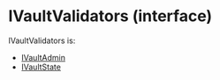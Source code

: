 # IVaultValidators (interface)

IVaultValidators is:

* [IVaultAdmin](IVaultAdmin.sol.md)
* [IVaultState](IVaultState.sol.md)
